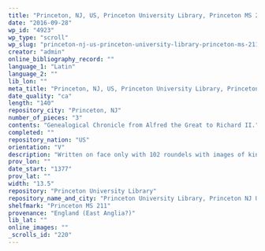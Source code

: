 ```yaml
---
title: "Princeton, NJ, US, Princeton University Library, Princeton MS 211"
date: "2016-09-28"
wp_id: "4923"
wp_type: "scroll"
wp_slug: "princeton-nj-us-princeton-university-library-princeton-ms-211"
creator: "admin"
online_bibliography_record: ""
language_1: "Latin"
language_2: ""
lib_lon: ""
meta_title: "Princeton, NJ, US, Princeton University Library, Princeton MS 211"
date_quality: "ca"
length: "140"
repository_city: "Princeton, NJ"
number_of_pieces: "3"
contents: "Genealogical Chronicle from Alfred the Great to Richard II."
completed: ""
repository_nation: "US"
orientation: "V"
description: "Written on face only with 102 roundels with images of kings and other family members."
prov_lon: ""
date_start: "1377"
prov_lat: ""
width: "13.5"
repository: "Princeton University Library"
repository_name_and_city: "Princeton University Library, Princeton NJ US"
shelfmark: "Princeton MS 211"
provenance: "England (East Anglia?)"
lib_lat: ""
online_images: ""
_scrolls_id: "220"
---
```



